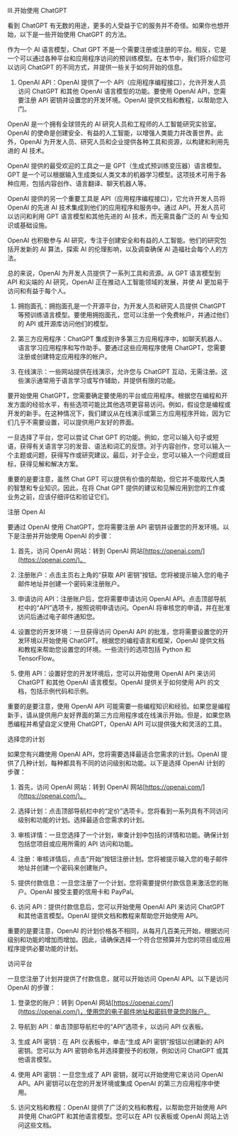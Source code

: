 III.开始使用 ChatGPT

看到 ChatGPT 有无数的用途，更多的人受益于它的服务并不奇怪。如果你也想开始，以下是一些开始使用 ChatGPT 的方法。

作为一个 AI 语言模型，Chat GPT 不是一个需要注册或注册的平台。相反，它是一个可以通过各种平台和应用程序访问的预训练模型。在本节中，我们将介绍您可以访问 ChatGPT 的不同方式，并提供一些关于如何开始的信息。

1.  OpenAI API：OpenAI 提供了一个 API（应用程序编程接口），允许开发人员访问 ChatGPT 和其他 OpenAI 语言模型的功能。要使用 OpenAI API，您需要注册 API 密钥并设置您的开发环境。OpenAI 提供文档和教程，以帮助您入门。

OpenAI 是一个拥有全球领先的 AI 研究人员和工程师的人工智能研究实验室。OpenAI 的使命是创建安全、有益的人工智能，以增强人类能力并改善世界。此外，OpenAI 为开发人员、研究人员和企业提供各种工具和资源，以构建和利用先进的 AI 技术。

OpenAI 提供的最受欢迎的工具之一是 GPT（生成式预训练变压器）语言模型。GPT 是一个可以根据输入生成类似人类文本的机器学习模型。这项技术可用于各种应用，包括内容创作、语言翻译、聊天机器人等。

OpenAI 提供的另一个重要工具是 API（应用程序编程接口），它允许开发人员将 OpenAI 的先进 AI 技术集成到他们的应用程序和服务中。通过 API，开发人员可以访问和利用 GPT 语言模型和其他先进的 AI 技术，而无需具备广泛的 AI 专业知识或基础设施。

OpenAI 也积极参与 AI 研究，专注于创建安全和有益的人工智能。他们的研究包括开发新的 AI 算法，探索 AI 的伦理影响，以及调查确保 AI 造福社会每个人的方法。

总的来说，OpenAI 为开发人员提供了一系列工具和资源。从 GPT 语言模型到 API 和尖端的 AI 研究，OpenAI 正在推动人工智能领域的发展，并使 AI 更加易于访问和有益于每个人。

1.  拥抱面孔：拥抱面孔是一个开源平台，为开发人员和研究人员提供 ChatGPT 等预训练语言模型。要使用拥抱面孔，您可以注册一个免费帐户，并通过他们的 API 或开源库访问他们的模型。

1.  第三方应用程序：ChatGPT 集成到许多第三方应用程序中，如聊天机器人、语言学习应用程序和写作助手。要通过这些应用程序使用 ChatGPT，您需要注册或创建特定应用程序的帐户。

1.  在线演示：一些网站提供在线演示，允许您与 ChatGPT 互动，无需注册。这些演示通常用于语言学习或写作辅助，并提供有限的功能。

要开始使用 ChatGPT，您需要确定要使用的平台或应用程序。根据您在编程和开发方面的经验水平，有些选项可能比其他选项更容易访问。例如，假设您是编程或开发的新手。在这种情况下，我们建议从在线演示或第三方应用程序开始，因为它们几乎不需要设置，可以提供用户友好的界面。

一旦选择了平台，您可以尝试 Chat GPT 的功能。例如，您可以输入句子或短语，获得有关语言学习的发音、语法和词汇的反馈。对于内容创作，您可以输入一个主题或问题，获得写作或研究建议。最后，对于企业，您可以输入一个问题或目标，获得见解和解决方案。

重要的是要注意，虽然 Chat GPT 可以提供有价值的帮助，但它并不能取代人类的智慧和专业知识。因此，在将 Chat GPT 提供的建议和见解应用到您的工作或业务之前，应该仔细评估和验证它们。

注册 Open AI

要通过 OpenAI 使用 ChatGPT，您将需要注册 API 密钥并设置您的开发环境。以下是注册并开始使用 OpenAI 的步骤：

1.  首先，访问 OpenAI 网站：转到 OpenAI 网站[https://openai.com/](https://openai.com/)。

1.  注册账户：点击主页右上角的“获取 API 密钥”按钮。您将被提示输入您的电子邮件地址并创建一个密码来注册账户。

1.  申请访问 API：注册账户后，您将需要申请访问 OpenAI API。点击顶部导航栏中的“API”选项卡，按照说明申请访问。OpenAI 将审核您的申请，并在批准访问后通过电子邮件通知您。

1.  设置您的开发环境：一旦获得访问 OpenAI API 的批准，您将需要设置您的开发环境以开始使用 ChatGPT。根据您的编程语言和框架，OpenAI 提供文档和教程来帮助您设置您的环境。一些流行的选项包括 Python 和 TensorFlow。

1.  使用 API：设置好您的开发环境后，您可以开始使用 OpenAI API 来访问 ChatGPT 和其他 OpenAI 语言模型。OpenAI 提供关于如何使用 API 的文档，包括示例代码和示例。

重要的是要注意，使用 OpenAI API 可能需要一些编程知识和经验。如果您是编程新手，请从提供用户友好界面的第三方应用程序或在线演示开始。但是，如果您熟悉编程并希望自定义使用 ChatGPT，OpenAI API 可以提供强大和灵活的工具。

选择您的计划

如果您有兴趣使用 OpenAI API，您将需要选择最适合您需求的计划。OpenAI 提供了几种计划，每种都具有不同的访问级别和功能。以下是选择 OpenAI 计划的步骤：

1.  首先，访问 OpenAI 网站：转到 OpenAI 网站[https://openai.com/](https://openai.com/)。

1.  选择计划：点击顶部导航栏中的“定价”选项卡。您将看到一系列具有不同访问级别和功能的计划。选择最适合您需求的计划。

1.  审核详情：一旦您选择了一个计划，审查计划中包括的详情和功能。确保计划包括您项目或应用所需的 API 访问和功能。

1.  注册：审核详情后，点击“开始”按钮注册计划。您将被提示输入您的电子邮件地址并创建一个密码来创建账户。

1.  提供付款信息：一旦您注册了一个计划，您将需要提供付款信息来激活您的账户。OpenAI 接受主要的信用卡和 PayPal。

1.  访问 API：提供付款信息后，您可以开始使用 OpenAI API 来访问 ChatGPT 和其他语言模型。OpenAI 提供文档和教程来帮助您开始使用 API。

重要的是要注意，OpenAI 的计划价格各不相同，从每月几百美元开始，根据访问级别和功能的增加而增加。因此，请确保选择一个符合您预算并为您的项目或应用程序提供必要功能的计划。

访问平台

一旦您注册了计划并提供了付款信息，就可以开始访问 OpenAI API。以下是访问 OpenAI 的步骤：

1.  登录您的账户：转到 OpenAI 网站[https://openai.com/](https://openai.com/)，使用您的电子邮件地址和密码登录您的账户。

1.  导航到 API：单击顶部导航栏中的“API”选项卡，以访问 API 仪表板。

1.  生成 API 密钥：在 API 仪表板中，单击“生成 API 密钥”按钮以创建新的 API 密钥。您可以为 API 密钥命名并选择要授予的权限，例如访问 ChatGPT 或其他语言模型。

1.  使用 API 密钥：一旦您生成了 API 密钥，就可以开始使用它来访问 OpenAI API。API 密钥可以在您的开发环境或集成 OpenAI 的第三方应用程序中使用。

1.  访问文档和教程：OpenAI 提供了广泛的文档和教程，以帮助您开始使用 API 并使用 ChatGPT 和其他语言模型。您可以在 API 仪表板或 OpenAI 网站上访问这些文档。
